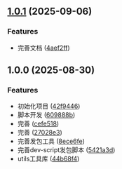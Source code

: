 ## [1.0.1](https://github.com/BlueOrgreen/fan-scripts/compare/@fan-scripts/dev-scripts@1.0.0...@fan-scripts/dev-scripts@1.0.1) (2025-09-06)


### Features

* 完善文档 ([4aef2ff](https://github.com/BlueOrgreen/fan-scripts/commit/4aef2ffcd3ba1456eef58b4ac311e3ce9b9d6bbb))

## 1.0.0 (2025-08-30)


### Features

* 初始化项目 ([42f9446](https://github.com/BlueOrgreen/fan-scripts/commit/42f9446afba78a87de500fe5a505479ff992cc7a))
* 脚本开发 ([609888b](https://github.com/BlueOrgreen/fan-scripts/commit/609888b71687ee1018ee7221cd6f632683341f52))
* 完善 ([cefe518](https://github.com/BlueOrgreen/fan-scripts/commit/cefe518b2f5379f7d7e3f0fe83354c20df731be6))
* 完善 ([27028e3](https://github.com/BlueOrgreen/fan-scripts/commit/27028e369362089187fb074dc1d88aee4fac2aa9))
* 完善发包工具 ([8ece6fe](https://github.com/BlueOrgreen/fan-scripts/commit/8ece6feaba7f19f341075d81b5abe3b9f031c978))
* 完善dev-script发包脚本 ([5421a3d](https://github.com/BlueOrgreen/fan-scripts/commit/5421a3dbc0b5ec4354f660dbc433d5788360a642))
* utils工具库 ([44b68f4](https://github.com/BlueOrgreen/fan-scripts/commit/44b68f408a9b68177afad378f3370f848221cb4e))

